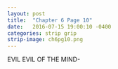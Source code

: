 ```yaml
---
layout: post
title:  "Chapter 6 Page 10"
date:   2016-07-15 19:00:10 -0400
categories: strip grip
strip-image: ch6pg10.png
---
```

  EVIL EVIL OF THE MIND-
